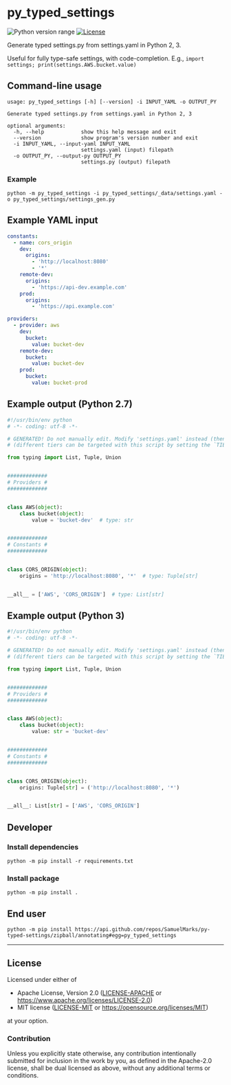 py_typed_settings
=================
![Python version range](https://img.shields.io/badge/python-2.7%20|%203.6%20|%203.7%20|%203.8%20|%203.9%20|%203.10%20|%203.11.0b5-blue.svg)
[![License](https://img.shields.io/badge/license-Apache--2.0%20OR%20MIT-blue.svg)](https://opensource.org/licenses/Apache-2.0)

Generate typed settings.py from settings.yaml in Python 2, 3.

Useful for fully type-safe settings, with code-completion. E.g., `import settings; print(settings.AWS.bucket.value)`

## Command-line usage

```shell
usage: py_typed_settings [-h] [--version] -i INPUT_YAML -o OUTPUT_PY

Generate typed settings.py from settings.yaml in Python 2, 3

optional arguments:
  -h, --help            show this help message and exit
  --version             show program's version number and exit
  -i INPUT_YAML, --input-yaml INPUT_YAML
                        settings.yaml (input) filepath
  -o OUTPUT_PY, --output-py OUTPUT_PY
                        settings.py (output) filepath
```

### Example
```shell
python -m py_typed_settings -i py_typed_settings/_data/settings.yaml -o py_typed_settings/settings_gen.py
```

## Example YAML input

```yaml
constants:
  - name: cors_origin
    dev:
      origins:
        - 'http://localhost:8080'
        - '*'
    remote-dev:
      origins:
        - 'https://api-dev.example.com'
    prod:
      origins:
        - 'https://api.example.com'

providers:
  - provider: aws
    dev:
      bucket:
        value: bucket-dev
    remote-dev:
      bucket:
        value: bucket-dev
    prod:
      bucket:
        value: bucket-prod
```

## Example output (Python 2.7)
```python
#!/usr/bin/env python
# -*- coding: utf-8 -*-

# GENERATED! Do not manually edit. Modify 'settings.yaml' instead (then run `./settings_schema_gen.py`)
# (different tiers can be targeted with this script by setting the `TIER` env var; defaults to 'dev')

from typing import List, Tuple, Union


#############
# Providers #
#############


class AWS(object):
    class bucket(object):
        value = 'bucket-dev'  # type: str


#############
# Constants #
#############


class CORS_ORIGIN(object):
    origins = 'http://localhost:8080', '*'  # type: Tuple[str]


__all__ = ['AWS', 'CORS_ORIGIN']  # type: List[str]
```

## Example output (Python 3)

```python
#!/usr/bin/env python
# -*- coding: utf-8 -*-

# GENERATED! Do not manually edit. Modify 'settings.yaml' instead (then run `./settings_schema_gen.py`)
# (different tiers can be targeted with this script by setting the `TIER` env var; defaults to 'dev')

from typing import List, Tuple, Union


#############
# Providers #
#############


class AWS(object):
    class bucket(object):
        value: str = 'bucket-dev'


#############
# Constants #
#############


class CORS_ORIGIN(object):
    origins: Tuple[str] = ('http://localhost:8080', '*')


__all__: List[str] = ['AWS', 'CORS_ORIGIN']
```

## Developer

### Install dependencies

    python -m pip install -r requirements.txt

### Install package

    python -m pip install .

## End user

    python -m pip install https://api.github.com/repos/SamuelMarks/py-typed-settings/zipball/annotating#egg=py_typed_settings

---

## License

Licensed under either of

- Apache License, Version 2.0 ([LICENSE-APACHE](LICENSE-APACHE) or <https://www.apache.org/licenses/LICENSE-2.0>)
- MIT license ([LICENSE-MIT](LICENSE-MIT) or <https://opensource.org/licenses/MIT>)

at your option.

### Contribution

Unless you explicitly state otherwise, any contribution intentionally submitted
for inclusion in the work by you, as defined in the Apache-2.0 license, shall be
dual licensed as above, without any additional terms or conditions.
